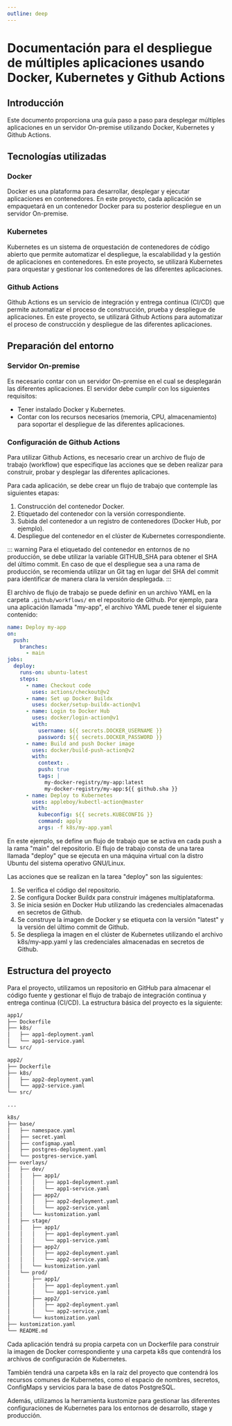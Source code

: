 ```yaml
---
outline: deep
---
```


# Documentación para el despliegue de múltiples aplicaciones usando Docker, Kubernetes y Github Actions

## Introducción

Este documento proporciona una guía paso a paso para desplegar múltiples aplicaciones en un servidor On-premise utilizando Docker, Kubernetes y Github Actions.

## Tecnologías utilizadas

### Docker

Docker es una plataforma para desarrollar, desplegar y ejecutar aplicaciones en contenedores. En este proyecto, cada aplicación se empaquetará en un contenedor Docker para su posterior despliegue en un servidor On-premise.

### Kubernetes

Kubernetes es un sistema de orquestación de contenedores de código abierto que permite automatizar el despliegue, la escalabilidad y la gestión de aplicaciones en contenedores. En este proyecto, se utilizará Kubernetes para orquestar y gestionar los contenedores de las diferentes aplicaciones.

### Github Actions

Github Actions es un servicio de integración y entrega continua (CI/CD) que permite automatizar el proceso de construcción, prueba y despliegue de aplicaciones. En este proyecto, se utilizará Github Actions para automatizar el proceso de construcción y despliegue de las diferentes aplicaciones.

## Preparación del entorno

### Servidor On-premise

Es necesario contar con un servidor On-premise en el cual se desplegarán las diferentes aplicaciones. El servidor debe cumplir con los siguientes requisitos:

- Tener instalado Docker y Kubernetes.
- Contar con los recursos necesarios (memoria, CPU, almacenamiento) para soportar el despliegue de las diferentes aplicaciones.

### Configuración de Github Actions

Para utilizar Github Actions, es necesario crear un archivo de flujo de trabajo (workflow) que especifique las acciones que se deben realizar para construir, probar y desplegar las diferentes aplicaciones.

Para cada aplicación, se debe crear un flujo de trabajo que contemple las siguientes etapas:

1. Construcción del contenedor Docker.
2. Etiquetado del contenedor con la versión correspondiente.
3. Subida del contenedor a un registro de contenedores (Docker Hub, por ejemplo).
4. Despliegue del contenedor en el clúster de Kubernetes correspondiente.

::: warning
Para el etiquetado del contenedor en entornos de no producción, se debe utilizar la variable GITHUB_SHA para obtener el SHA del último commit. En caso de que el despliegue sea a una rama de producción, se recomienda utilizar un Git tag en lugar del SHA del commit para identificar de manera clara la versión desplegada.
:::

El archivo de flujo de trabajo se puede definir en un archivo YAML en la carpeta `.github/workflows/` en el repositorio de Github. Por ejemplo, para una aplicación llamada "my-app", el archivo YAML puede tener el siguiente contenido:

```yaml
name: Deploy my-app
on:
  push:
    branches:
      - main
jobs:
  deploy:
    runs-on: ubuntu-latest
    steps:
      - name: Checkout code
        uses: actions/checkout@v2
      - name: Set up Docker Buildx
        uses: docker/setup-buildx-action@v1
      - name: Login to Docker Hub
        uses: docker/login-action@v1
        with:
          username: ${{ secrets.DOCKER_USERNAME }}
          password: ${{ secrets.DOCKER_PASSWORD }}
      - name: Build and push Docker image
        uses: docker/build-push-action@v2
        with:
          context: .
          push: true
          tags: |
            my-docker-registry/my-app:latest
            my-docker-registry/my-app:${{ github.sha }}
      - name: Deploy to Kubernetes
        uses: appleboy/kubectl-action@master
        with:
          kubeconfig: ${{ secrets.KUBECONFIG }}
          command: apply
          args: -f k8s/my-app.yaml
```

En este ejemplo, se define un flujo de trabajo que se activa en cada push a la rama "main" del repositorio. El flujo de trabajo consta de una tarea llamada "deploy" que se ejecuta en una máquina virtual con la distro Ubuntu del sistema operativo GNU/Linux.

Las acciones que se realizan en la tarea "deploy" son las siguientes:

1. Se verifica el código del repositorio.
2. Se configura Docker Buildx para construir imágenes multiplataforma.
3. Se inicia sesión en Docker Hub utilizando las credenciales almacenadas en secretos de Github.
4. Se construye la imagen de Docker y se etiqueta con la versión "latest" y la versión del último commit de Github.
5. Se despliega la imagen en el clúster de Kubernetes utilizando el archivo k8s/my-app.yaml y las credenciales almacenadas en secretos de Github.

## Estructura del proyecto

Para el proyecto, utilizamos un repositorio en GitHub para almacenar el código fuente y gestionar el flujo de trabajo de integración continua y entrega continua (CI/CD). La estructura básica del proyecto es la siguiente:

```sh
app1/
├── Dockerfile
├── k8s/
│   ├── app1-deployment.yaml
│   └── app1-service.yaml
└── src/

app2/
├── Dockerfile
├── k8s/
│   ├── app2-deployment.yaml
│   └── app2-service.yaml
└── src/

...

k8s/
├── base/
│   ├── namespace.yaml
│   ├── secret.yaml
│   ├── configmap.yaml
│   ├── postgres-deployment.yaml
│   └── postgres-service.yaml
├── overlays/
│   ├── dev/
│   │   ├── app1/
│   │   │   ├── app1-deployment.yaml
│   │   │   └── app1-service.yaml
│   │   ├── app2/
│   │   │   ├── app2-deployment.yaml
│   │   │   └── app2-service.yaml
│   │   └── kustomization.yaml
│   ├── stage/
│   │   ├── app1/
│   │   │   ├── app1-deployment.yaml
│   │   │   └── app1-service.yaml
│   │   ├── app2/
│   │   │   ├── app2-deployment.yaml
│   │   │   └── app2-service.yaml
│   │   └── kustomization.yaml
│   └── prod/
│       ├── app1/
│       │   ├── app1-deployment.yaml
│       │   └── app1-service.yaml
│       ├── app2/
│       │   ├── app2-deployment.yaml
│       │   └── app2-service.yaml
│       └── kustomization.yaml
├── kustomization.yaml
└── README.md
```

Cada aplicación tendrá su propia carpeta con un Dockerfile para construir la imagen de Docker correspondiente y una carpeta k8s que contendrá los archivos de configuración de Kubernetes.

También tendrá una carpeta k8s en la raíz del proyecto que contendrá los recursos comunes de Kubernetes, como el espacio de nombres, secretos, ConfigMaps y servicios para la base de datos PostgreSQL.

Además, utilizamos la herramienta kustomize para gestionar las diferentes configuraciones de Kubernetes para los entornos de desarrollo, stage y producción.
